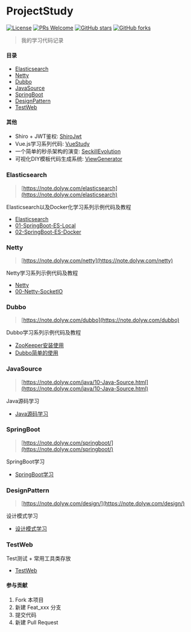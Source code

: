 # ProjectStudy

[![License](https://img.shields.io/badge/license-MIT-blue.svg)](LICENSE)
[![PRs Welcome](https://img.shields.io/badge/PRs-welcome-brightgreen.svg)](https://github.com/dolyw/ProjectStudy/pulls)
[![GitHub stars](https://img.shields.io/github/stars/dolyw/ProjectStudy.svg?style=social&label=Stars)](https://github.com/dolyw/ProjectStudy)
[![GitHub forks](https://img.shields.io/github/forks/dolyw/ProjectStudy.svg?style=social&label=Fork)](https://github.com/dolyw/ProjectStudy)

> 我的学习代码记录

#### 目录

- [Elasticsearch](#elasticsearch)
- [Netty](#netty)
- [Dubbo](#dubbo)
- [JavaSource](#javasource)
- [SpringBoot](#springboot)
- [DesignPattern](#designpattern)
- [TestWeb](#testweb)

#### 其他

- Shiro + JWT鉴权: [ShiroJwt](https://github.com/dolyw/ShiroJwt)
- Vue.js学习系列代码: [VueStudy](https://github.com/dolyw/VueStudy)
- 一个简单的秒杀架构的演变: [SeckillEvolution](https://github.com/dolyw/SeckillEvolution)
- 可视化DIY模板代码生成系统: [ViewGenerator](https://github.com/dolyw/ViewGenerator)

### Elasticsearch

> [https://note.dolyw.com/elasticsearch](https://note.dolyw.com/elasticsearch)

Elasticsearch以及Docker化学习系列示例代码及教程

* [Elasticsearch](https://github.com/dolyw/ProjectStudy/tree/master/Elasticsearch)
* [01-SpringBoot-ES-Local](https://github.com/dolyw/ProjectStudy/tree/master/Elasticsearch/01-SpringBoot-ES-Local)
* [02-SpringBoot-ES-Docker](https://github.com/dolyw/ProjectStudy/tree/master/Elasticsearch/02-SpringBoot-ES-Docker)

### Netty

> [https://note.dolyw.com/netty](https://note.dolyw.com/netty)

Netty学习系列示例代码及教程

* [Netty](https://github.com/dolyw/ProjectStudy/tree/master/Netty)
* [00-Netty-SocketIO](https://github.com/dolyw/ProjectStudy/tree/master/Netty/00-Netty-SocketIO)

### Dubbo

> [https://note.dolyw.com/dubbo](https://note.dolyw.com/dubbo)

Dubbo学习系列示例代码及教程

* [ZooKeeper安装使用](https://note.dolyw.com/dubbo/00-ZooKeeper-Use.html)
* [Dubbo简单的使用](https://github.com/dolyw/ProjectStudy/tree/master/Dubbo/01-Dubbo-SpringBoot)

### JavaSource

> [https://note.dolyw.com/java/10-Java-Source.html](https://note.dolyw.com/java/10-Java-Source.html)

Java源码学习

* [Java源码学习](https://github.com/dolyw/ProjectStudy/tree/master/JavaSource)

### SpringBoot

> [https://note.dolyw.com/springboot/](https://note.dolyw.com/springboot/)

SpringBoot学习

* [SpringBoot学习](https://github.com/dolyw/ProjectStudy/tree/master/SpringBoot)

### DesignPattern

> [https://note.dolyw.com/design/](https://note.dolyw.com/design/)

设计模式学习

* [设计模式学习](https://github.com/dolyw/ProjectStudy/tree/master/DesignPattern)

### TestWeb

Test测试 + 常用工具类存放

* [TestWeb](https://github.com/dolyw/ProjectStudy/tree/master/TestWeb)

#### 参与贡献

1. Fork 本项目
2. 新建 Feat_xxx 分支
3. 提交代码
4. 新建 Pull Request